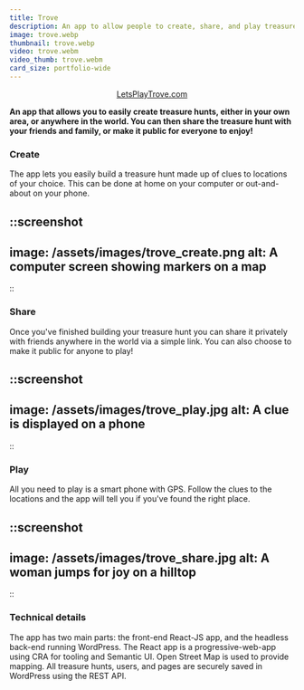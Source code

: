 ```yaml
---
title: Trove
description: An app to allow people to create, share, and play treasure hunts, anywhere in the world.
image: trove.webp
thumbnail: trove.webp
video: trove.webm
video_thumb: trove.webm
card_size: portfolio-wide
---
```


<p style="text-align:center"><a class="button" href="https://letsplaytrove.com">LetsPlayTrove.com</a></p>

**An app that allows you to easily create treasure hunts, either in your own area, or anywhere in the world. You can then share the treasure hunt with your friends and family, or make it public for everyone to enjoy!**

### Create

The app lets you easily build a treasure hunt made up of clues to locations of your choice. This can be done at home on your computer or out-and-about on your phone.

::screenshot
---
image: /assets/images/trove_create.png
alt: A computer screen showing markers on a map
---
::


### Share

Once you've finished building your treasure hunt you can share it privately with friends anywhere in the world via a simple link. You can also choose to make it public for anyone to play!

::screenshot
---
image: /assets/images/trove_play.jpg
alt: A clue is displayed on a phone
---
::

### Play

All you need to play is a smart phone with GPS. Follow the clues to the locations and the app will tell you if you've found the right place.

::screenshot
---
image: /assets/images/trove_share.jpg
alt: A woman jumps for joy on a hilltop
---
::

### Technical details

The app has two main parts: the front-end React-JS app, and the headless back-end running WordPress.
The React app is a progressive-web-app using CRA for tooling and Semantic UI. Open Street Map is used to provide mapping.
All treasure hunts, users, and pages are securely saved in WordPress using the REST API.